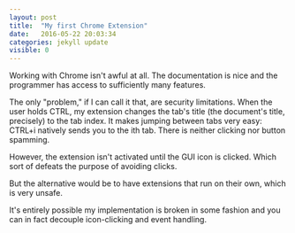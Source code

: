 ```yaml
---
layout: post
title:  "My first Chrome Extension"
date:   2016-05-22 20:03:34
categories: jekyll update
visible: 0
---
```


Working with Chrome isn't awful at all. The documentation is nice and the programmer has access to sufficiently many features.

The only "problem," if I can call it that, are security limitations. When the user holds CTRL, my extension changes the tab's title (the document's title, precisely) to the tab index. It makes jumping between tabs very easy: CTRL+i natively sends you to the ith tab. There is neither clicking nor button spamming.

However, the extension isn't activated until the GUI icon is clicked. Which sort of defeats the purpose of avoiding clicks.

But the alternative would be to have extensions that run on their own, which is very unsafe.

It's entirely possible my implementation is broken in some fashion and you can in fact decouple icon-clicking and event handling.